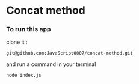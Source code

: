 # Concat method

### To run this app
clone it :
```
git@github.com:JavaScript0007/concat-method.git
```

and run a command in your terminal
```
node index.js
```
